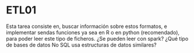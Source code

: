 # ETL01
Esta tarea consiste en, buscar información sobre estos formatos, e implementar sendas funciones ya sea en R o en python (recomendado), para poder leer este tipo de ficheros. ¿Se pueden leer con spark? ¿Qué tipo de bases de datos No SQL usa estructuras de datos similares?
